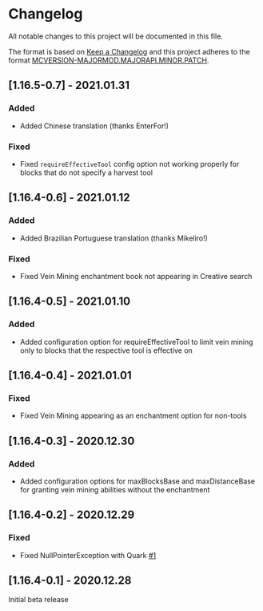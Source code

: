 # Changelog
All notable changes to this project will be documented in this file.

The format is based on [Keep a Changelog](http://keepachangelog.com/en/1.0.0/) and this project adheres to the format [MCVERSION-MAJORMOD.MAJORAPI.MINOR.PATCH](https://mcforge.readthedocs.io/en/1.16.x/conventions/versioning/).

## [1.16.5-0.7] - 2021.01.31
### Added
- Added Chinese translation (thanks EnterFor!)
### Fixed
- Fixed `requireEffectiveTool` config option not working properly for blocks that do not specify a
harvest tool

## [1.16.4-0.6] - 2021.01.12
### Added
- Added Brazilian Portuguese translation (thanks Mikeliro!)
### Fixed
- Fixed Vein Mining enchantment book not appearing in Creative search

## [1.16.4-0.5] - 2021.01.10
### Added
- Added configuration option for requireEffectiveTool to limit vein mining only to blocks that the
respective tool is effective on

## [1.16.4-0.4] - 2021.01.01
### Fixed
- Fixed Vein Mining appearing as an enchantment option for non-tools

## [1.16.4-0.3] - 2020.12.30
### Added
- Added configuration options for maxBlocksBase and maxDistanceBase for granting vein mining
abilities without the enchantment

## [1.16.4-0.2] - 2020.12.29
### Fixed
- Fixed NullPointerException with Quark [#1](https://github.com/TheIllusiveC4/VeinMining/issues/1)

## [1.16.4-0.1] - 2020.12.28
Initial beta release

